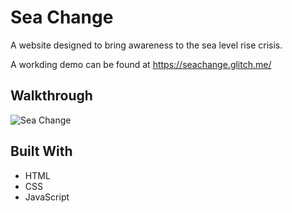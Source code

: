 # Sea Change
A website designed to bring awareness to the sea level rise crisis.

A workding demo can be found at https://seachange.glitch.me/

## Walkthrough
![Sea Change](https://github.com/wenleeqc/sea-change/blob/5ebdfa73956bcb49f2118742df80d49d8d17b729/sea-change.gif)

## Built With
- HTML
- CSS
- JavaScript
